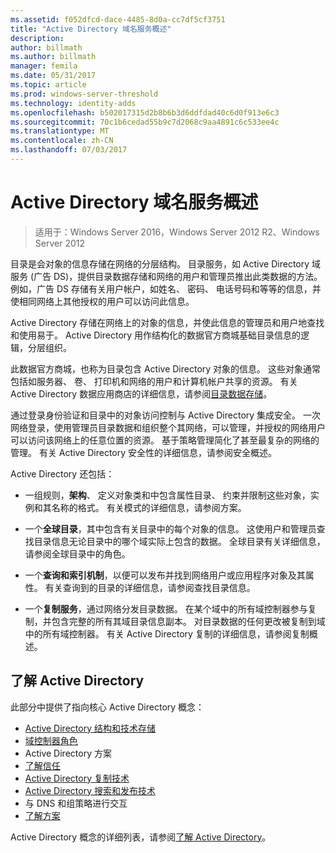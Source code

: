 ```yaml
---
ms.assetid: f052dfcd-dace-4485-8d0a-cc7df5cf3751
title: "Active Directory 域名服务概述"
description: 
author: billmath
ms.author: billmath
manager: femila
ms.date: 05/31/2017
ms.topic: article
ms.prod: windows-server-threshold
ms.technology: identity-adds
ms.openlocfilehash: b502017315d2b8b6b3d6ddfdad40c6d0f913e6c3
ms.sourcegitcommit: 70c1b6cedad55b9c7d2068c9aa4891c6c533ee4c
ms.translationtype: MT
ms.contentlocale: zh-CN
ms.lasthandoff: 07/03/2017
---
```

# <a name="active-directory-domain-services-overview"></a>Active Directory 域名服务概述

>适用于：Windows Server 2016，Windows Server 2012 R2、Windows Server 2012


目录是会对象的信息存储在网络的分层结构。 目录服务，如 Active Directory 域服务 (广告 DS)，提供目录数据存储和网络的用户和管理员推出此类数据的方法。 例如，广告 DS 存储有关用户帐户，如姓名、 密码、 电话号码和等等的信息，并使相同网络上其他授权的用户可以访问此信息。

Active Directory 存储在网络上的对象的信息，并使此信息的管理员和用户地查找和使用易于。 Active Directory 用作结构化的数据官方商城基础目录信息的逻辑，分层组织。

此数据官方商城，也称为目录包含 Active Directory 对象的信息。 这些对象通常包括如服务器、 卷、 打印机和网络的用户和计算机帐户共享的资源。 有关 Active Directory 数据应用商店的详细信息，请参阅[目录数据存储](https://technet.microsoft.com/library/cc736627(v=ws.10).aspx)。

通过登录身份验证和目录中的对象访问控制与 Active Directory 集成安全。 一次网络登录，使用管理员目录数据和组织整个其网络，可以管理，并授权的网络用户可以访问该网络上的任意位置的资源。 基于策略管理简化了甚至最复杂的网络的管理。 有关 Active Directory 安全性的详细信息，请参阅安全概述。

Active Directory 还包括：
* 一组规则，**架构**、 定义对象类和中包含属性目录、 约束并限制这些对象，实例和其名称的格式。 有关模式的详细信息，请参阅方案。


* 一个**全球目录**，其中包含有关目录中的每个对象的信息。 这使用户和管理员查找目录信息无论目录中的哪个域实际上包含的数据。 全球目录有关详细信息，请参阅全球目录中的角色。


* 一个**查询和索引机制**，以便可以发布并找到网络用户或应用程序对象及其属性。 有关查询到的目录的详细信息，请参阅查找目录信息。


* 一个**复制服务**，通过网络分发目录数据。 在某个域中的所有域控制器参与复制，并包含完整的所有其域目录信息副本。 对目录数据的任何更改被复制到域中的所有域控制器。 有关 Active Directory 复制的详细信息，请参阅复制概述。

## <a name="understanding-active-directory"></a>了解 Active Directory
 此部分中提供了指向核心 Active Directory 概念：
 
* [Active Directory 结构和技术存储](https://technet.microsoft.com/library/cc759186(v=ws.10).aspx)
* [域控制器角色](https://technet.microsoft.com/library/cc786438(v=ws.10).aspx) 
* Active Directory 方案 
* [了解信任](https://technet.microsoft.com/library/cc771294(v=ws.10).aspx) 
* [Active Directory 复制技术](https://technet.microsoft.com/library/cc786438(v=ws.10).aspx) 
* [Active Directory 搜索和发布技术](https://technet.microsoft.com/library/cc775686(v=ws.10).aspx) 
* 与 DNS 和组策略进行交互 
* [了解方案](https://technet.microsoft.com/library/cc759402(v=ws.10).aspx) 

Active Directory 概念的详细列表，请参阅[了解 Active Directory](https://technet.microsoft.com/library/cc781408(v=ws.10).aspx)。 


